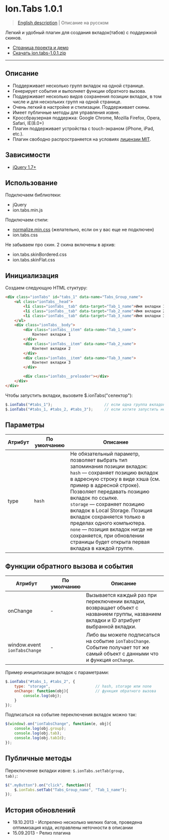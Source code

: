 # Ion.Tabs 1.0.1

> <a href="readme.md">English description</a> | Описание на русском

Легкий и удобный плагин для создания вкладок(табов) с поддержкой скинов.
* <a href="http://ionden.com/a/plugins/ion.tabs/">Страница проекта и демо</a>
* <a href="http://ionden.com/a/plugins/ion.tabs/ion.sound-1.0.1.zip">Скачать ion.tabs-1.0.1.zip</a>

***

## Описание
* Поддерживает несколько групп вкладок на одной странице.
* Генерирует события и выполняет функции обратного вызова.
* Поддерживает несколько видов сохранения позиции вкладок, в том числе и для нескольких групп на одной странице.
* Очень легкий в настройке и стилизации. Поддерживает скины.
* Имеет публичные методы для управления извне.
* Кроссбраузерная поддержка: Google Chrome, Mozilla Firefox, Opera, Safari, IE(8.0+)
* Плагин поддерживает устройства с touch-экраном (iPhone, iPad, etc.).
* Плагин свободно распространяется на условиях <a href="http://ionden.com/a/plugins/licence.html" target="_blank">лицензии MIT</a>.


## Зависимости
* <a href="http://jquery.com/" target="_blank">jQuery 1.7+</a>


## Использование
Подключаем библиотеки:
* jQuery
* ion.tabs.min.js

Подключаем стили:
* <a href="http://necolas.github.io/normalize.css/" target="_blank">normalize.min.css</a> (желательно, если он у вас еще не подключен)
* ion.tabs.css

Не забываем про скин. 2 скина включены в архив:
* ion.tabs.skinBordered.css
* ion.tabs.skinFlat.css


## Инициализация
Создаем следующую HTML стуктуру:
```html
<div class="ionTabs" id="tabs_1" data-name="Tabs_Group_name">
    <ul class="ionTabs__head">
        <li class="ionTabs__tab" data-target="Tab_1_name">Имя вкладки 1</li>
        <li class="ionTabs__tab" data-target="Tab_2_name">Имя вкладки 2</li>
        <li class="ionTabs__tab" data-target="Tab_3_name">Имя вкладки 3</li>
    </ul>
    <div class="ionTabs__body">
        <div class="ionTabs__item" data-name="Tab_1_name">
            Контент вкладки 1
        </div>
        <div class="ionTabs__item" data-name="Tab_2_name">
            Контент вкладки 2
        </div>
        <div class="ionTabs__item" data-name="Tab_3_name">
            Контент вкладки 3
        </div>

        <div class="ionTabs__preloader"></div>
    </div>
</div>
```

Чтобы запустить вкладки, вызовите $.ionTabs("селектор"):
```javascript
$.ionTabs("#tabs_1");                       // если одна группа вкладок
$.ionTabs("#tabs_1, #tabs_2, #tabs_3");     // если хотите запустить несколько групп вкладок
```


## Параметры
<table class="options">
    <thead>
        <tr>
            <th>Атрибут</th>
            <th>По умолчанию</th>
            <th>Описание</th>
        </tr>
    </thead>
    <tbody>
        <tr>
            <td>type</td>
            <td><code>hash</code></td>
            <td>
                Не обязательный параметр, позволяет выбрать тип запоминания позиции вкладок:<br/>
                <code>hash</code> — сохраняет позицию вкладок в адресную строку в виде хэша (см. пример в адресной строке). Позволяет передавать позицию вкладок по ссылке.<br/>
                <code>storage</code> — сохраняет позицию вкладок в Local Storage. Позиция вкладок сохраняется только в пределах одного компьютера.<br/>
                <code>none</code> — позиция вкладок нигде не сохраняется, при обновлении страницы будет открыта первая вкладка в каждой группе.<br/>
            </td>
        </tr>
    </tbody>
</table>

## Функции обратного вызова и события
<table class="options">
    <thead>
        <tr>
            <th>Атрибут</th>
            <th>По умолчанию</th>
            <th>Описание</th>
        </tr>
    </thead>
    <tbody>
        <tr>
            <td>onChange</td>
            <td>-</td>
            <td>Вызывается каждый раз при переключении вкладки, возвращает объект с названием группы, названием вкладки и ID атрибует выбранной вкладки.</td>
        </tr>
        <tr>
            <td>window.event <code>ionTabsChange</code></td>
            <td>-</td>
            <td>Либо вы можете подписаться на событие <code>ionTabsChange</code>.<br/>Событие получает тот же самый объект с данными что и функция <code>onChange</code>.</td>
        </tr>
    </tbody>
</table>


Пример иницилизации вкладок с параметрами:
```javascript
$.ionTabs("#tabs_1, #tabs_2", {
    type: "storage",                    // hash, storage или none
    onChange: function(obj){            // функция обратного вызова
        console.log(obj);
    }
});
```


Подписаться на событие переключения вкладок можно так:
```javascript
$(window).on("ionTabsChange", function(e, obj){
    console.log(obj.group);
    console.log(obj.tab);
    console.log(obj.tabId);
});
```


## Публичные методы
Переключение вкладки извне: <code>$.ionTabs.setTab(group, tab);</code>:
```javascript
$(".myButton").on("click", function(){
    $.ionTabs.setTab("Tabs_Group_name", "Tab_1_name");
});
```


## История обновлений
* 19.10.2013 - Испрелено несколько мелких багов, проведена оптимизация кода, исправлены неточности в описании
* 15.09.2013 - Релиз плагина
